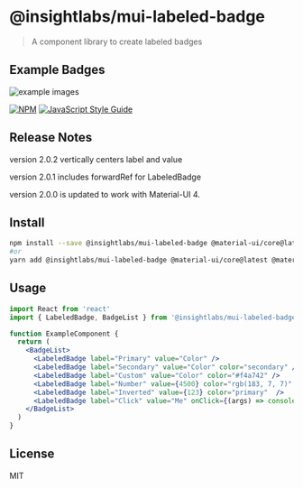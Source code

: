 # @insightlabs/mui-labeled-badge

> A component library to create labeled badges

## Example Badges
![example images](https://i.imgur.com/uNK6e0m.png "Example")

[![NPM](https://img.shields.io/npm/v/@insightlabs/mui-labeled-badge.svg)](https://www.npmjs.com/package/@insightlabs/mui-labeled-badge) [![JavaScript Style Guide](https://img.shields.io/badge/code_style-standard-brightgreen.svg)](https://standardjs.com)

## Release Notes
version 2.0.2 vertically centers label and value

version 2.0.1 includes forwardRef for LabeledBadge

version 2.0.0 is updated to work with Material-UI 4.

## Install

```bash
npm install --save @insightlabs/mui-labeled-badge @material-ui/core@latest @material-ui/styles@latest
#or
yarn add @insightlabs/mui-labeled-badge @material-ui/core@latest @material-ui/styles@latest
```

## Usage

```jsx
import React from 'react'
import { LabeledBadge, BadgeList } from '@insightlabs/mui-labeled-badge'

function ExampleComponent {
  return (
    <BadgeList>
      <LabeledBadge label="Primary" value="Color" />
      <LabeledBadge label="Secondary" value="Color" color="secondary" />
      <LabeledBadge label="Custom" value="Color" color="#f4a742" />
      <LabeledBadge label="Number" value={4500} color="rgb(183, 7, 7)"  />
      <LabeledBadge label="Inverted" value={123} color="primary"  />
      <LabeledBadge label="Click" value="Me" onClick={(args) => console.log("Labeled badge clicked!", args)} />
    </BadgeList>
  )
}
```

## License

MIT
